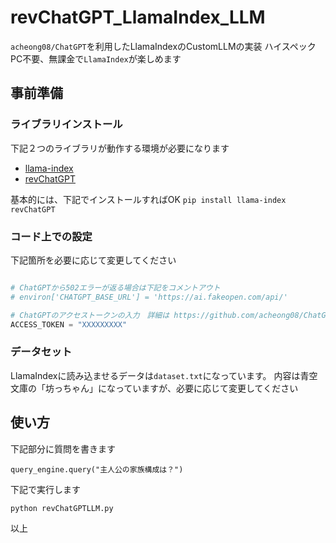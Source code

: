 # revChatGPT_LlamaIndex_LLM

`acheong08/ChatGPT`を利用したLlamaIndexのCustomLLMの実装
ハイスペックPC不要、無課金で`LlamaIndex`が楽しめます

## 事前準備

### ライブラリインストール

下記２つのライブラリが動作する環境が必要になります

- [llama-index](https://github.com/jerryjliu/llama_index)
- [revChatGPT](https://github.com/acheong08/ChatGPT)


基本的には、下記でインストールすればOK
`pip install llama-index revChatGPT`

### コード上での設定

下記箇所を必要に応じて変更してください

```python

# ChatGPTから502エラーが返る場合は下記をコメントアウト
# environ['CHATGPT_BASE_URL'] = 'https://ai.fakeopen.com/api/'

# ChatGPTのアクセストークンの入力　詳細は https://github.com/acheong08/ChatGPT#--access-token を参照
ACCESS_TOKEN = "XXXXXXXXX"

```

### データセット

LlamaIndexに読み込ませるデータは`dataset.txt`になっています。
内容は青空文庫の「坊っちゃん」になっていますが、必要に応じて変更してください

## 使い方

下記部分に質問を書きます

`query_engine.query("主人公の家族構成は？")`

下記で実行します

`python revChatGPTLLM.py`

以上
